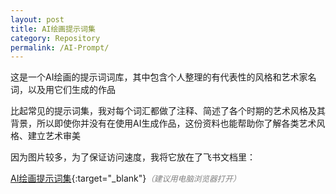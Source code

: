 ```yaml
---
layout: post
title: AI绘画提示词集
category: Repository
permalink: /AI-Prompt/
---
```



这是一个AI绘画的提示词词库，其中包含个人整理的有代表性的风格和艺术家名词，以及用它们生成的作品

比起常见的提示词集，我对每个词汇都做了注释、简述了各个时期的艺术风格及其背景，所以即使你并没有在使用AI生成作品，这份资料也能帮助你了解各类艺术风格、建立艺术审美

因为图片较多，为了保证访问速度，我将它放在了飞书文档里：

[AI绘画提示词集](https://guemustudio.feishu.cn/wiki/space/7252388265402564609?ccm_open_type=lark_wiki_spaceLink){:target="_blank"}<span style="font-style: italic; font-size: 0.9em; color: gray;">（建议用电脑浏览器打开）</span>